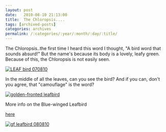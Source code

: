 ```yaml
---
layout: post
date:	2010-08-10 21:13:00
title:  The Chloropsis....
tags: [archived-posts]
categories: archives
permalink: /:categories/:year/:month/:day/:title/
---
```

The Chloropsis..the first time I heard this word
I thought, "A bird word that sounds absurd!"
But the name's because its body is a lovely, leafy green.
Because of this, the Chloropsis is not easily seen.


<a href="http://s835.photobucket.com/albums/zz275/dffrntpx/?action=view&current=IMG_9465.jpg" target="_blank"><img src="http://i835.photobucket.com/albums/zz275/dffrntpx/IMG_9465.jpg" border="0" alt="LEAF bird 070810"></a>

In the middle of all the leaves, can you see the bird?
And if you can, don't you agree, that "camouflage" is the word?


<a href="http://s835.photobucket.com/albums/zz275/dffrntpx/?action=view&current=IMG_9464.jpg" target="_blank"><img src="http://i835.photobucket.com/albums/zz275/dffrntpx/IMG_9464.jpg" border="0" alt="golden-fronted leafbird"></a>

More info on the Blue-winged Leafbird

<a href="http://en.wikipedia.org/wiki/Blue-winged_Leafbird"> here </a>


<a href="http://s835.photobucket.com/albums/zz275/dffrntpx/?action=view&current=IMG_7074.jpg" target="_blank"><img src="http://i835.photobucket.com/albums/zz275/dffrntpx/IMG_7074.jpg" border="0" alt="gf leafbird 080810"></a>
